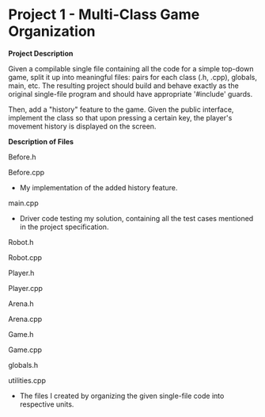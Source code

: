 # Project 1 - Multi-Class Game Organization

**Project Description**

Given a compilable single file containing all the code for a simple top-down game, split it up into meaningful files: pairs for each class (.h, .cpp), globals, main, etc. The resulting project should build and behave exactly as the original single-file program and should have appropriate '#include' guards.

Then, add a "history" feature to the game. Given the public interface, implement the class so that upon pressing a certain key, the player's movement history is displayed on the screen.

**Description of Files**

Before.h

Before.cpp

- My implementation of the added history feature.

main.cpp

- Driver code testing my solution, containing all the test cases mentioned in the project specification.

Robot.h

Robot.cpp

Player.h

Player.cpp

Arena.h

Arena.cpp

Game.h

Game.cpp

globals.h

utilities.cpp

- The files I created by organizing the given single-file code into respective units.